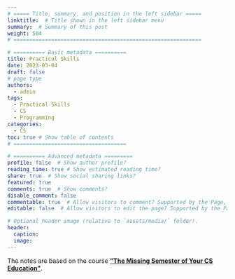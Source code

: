 ```yaml
---
# ===== Title, summary, and position in the left sidebar =====
linktitle:  # Title shown in the left sidebar menu
summary:  # Summary of this post
weight: 504   
# ============================================================

# ========== Basic metadata ==========
title: Practical Skills
date: 2023-03-04
draft: false
# page type
authors:
  - admin
tags:
  - Practical Skills
  - CS
  - Programming
categories:
  - CS
toc: true # Show table of contents
# ====================================

# ========== Advanced metadata =========
profile: false  # Show author profile?
reading_time: true # Show estimated reading time?
share: true  # Show social sharing links?
featured: true
comments: true  # Show comments?
disable_comment: false
commentable: true  # Allow visitors to comment? Supported by the Page, Post, and Book content types.
editable: false  # Allow visitors to edit the page? Supported by the Page, Post, and Book content types.

# Optional header image (relative to `assets/media/` folder).
header:
  caption: 
  image:  
---
```


The notes are based on the course **["The Missing Semester of Your CS Education"](https://missing.csail.mit.edu/)**.